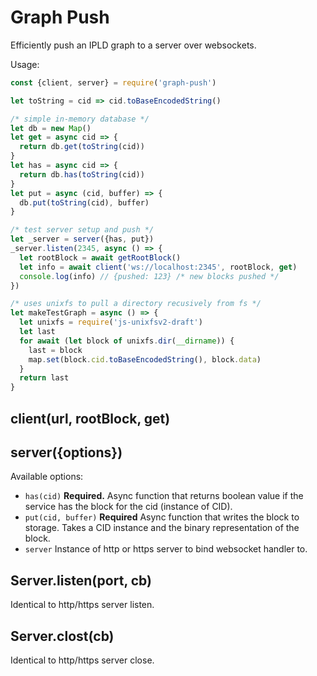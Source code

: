 # Graph Push

Efficiently push an IPLD graph to a server over websockets.

Usage:

```javascript
const {client, server} = require('graph-push')

let toString = cid => cid.toBaseEncodedString()

/* simple in-memory database */
let db = new Map()
let get = async cid => {
  return db.get(toString(cid))
}
let has = async cid => {
  return db.has(toString(cid))
}
let put = async (cid, buffer) => {
  db.put(toString(cid), buffer)
}

/* test server setup and push */
let _server = server({has, put})
_server.listen(2345, async () => {
  let rootBlock = await getRootBlock()
  let info = await client('ws://localhost:2345', rootBlock, get)
  console.log(info) // {pushed: 123} /* new blocks pushed */
})

/* uses unixfs to pull a directory recusively from fs */
let makeTestGraph = async () => {
  let unixfs = require('js-unixfsv2-draft')
  let last
  for await (let block of unixfs.dir(__dirname)) {
    last = block
    map.set(block.cid.toBaseEncodedString(), block.data)
  }
  return last
}
```

## client(url, rootBlock, get)

## server({options})

Available options:

* `has(cid)` **Required.** Async function that returns boolean value if the service has the block for the cid (instance of CID).
* `put(cid, buffer)` **Required** Async function that writes the block to storage. Takes a CID instance and the binary representation of the block.
* `server` Instance of http or https server to bind websocket handler to.

## Server.listen(port, cb)

Identical to http/https server listen.

## Server.clost(cb)

Identical to http/https server close.

